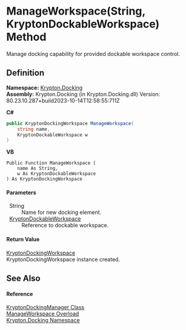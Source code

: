 # ManageWorkspace(String, KryptonDockableWorkspace) Method


Manage docking capability for provided dockable workspace control.



## Definition
**Namespace:** <a href="98399376-cf41-9454-4b4d-4fab2ca20bc7.md">Krypton.Docking</a>  
**Assembly:** Krypton.Docking (in Krypton.Docking.dll) Version: 80.23.10.287+build2023-10-14T12:58:55:711Z

**C#**
``` C#
public KryptonDockingWorkspace ManageWorkspace(
	string name,
	KryptonDockableWorkspace w
)
```
**VB**
``` VB
Public Function ManageWorkspace ( 
	name As String,
	w As KryptonDockableWorkspace
) As KryptonDockingWorkspace
```



#### Parameters
<dl><dt>  String</dt><dd>Name for new docking element.</dd><dt>  <a href="15018b77-804e-6e51-4b3e-6f608c90d147.md">KryptonDockableWorkspace</a></dt><dd>Reference to dockable workspace.</dd></dl>

#### Return Value
<a href="e814f693-ffbf-63be-9a64-6d22d79d6ffd.md">KryptonDockingWorkspace</a>  
KryptonDockingWorkspace instance created.

## See Also


#### Reference
<a href="6c9c237d-95cb-a4ce-72c6-cd7684d3287e.md">KryptonDockingManager Class</a>  
<a href="4d9ea96b-14ab-5687-0773-4d90588ecf2d.md">ManageWorkspace Overload</a>  
<a href="98399376-cf41-9454-4b4d-4fab2ca20bc7.md">Krypton.Docking Namespace</a>  
